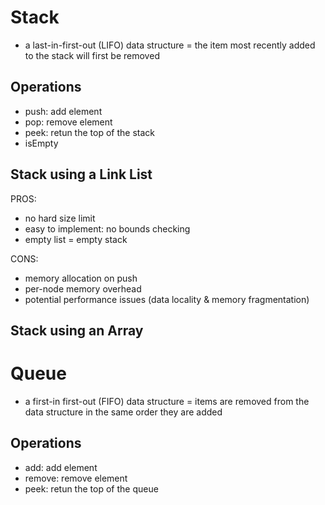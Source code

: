 # Stack

- a last-in-first-out (LIFO) data structure = the item most recently added to the stack will first be removed

## Operations
- push: add element
- pop: remove element
- peek: retun the top of the stack
- isEmpty

## Stack using a Link List
PROS:
- no hard size limit
- easy to implement: no bounds checking
- empty list = empty stack

CONS:
- memory allocation on push
- per-node memory overhead
- potential performance issues (data locality & memory fragmentation)

## Stack using an Array

# Queue

- a first-in first-out (FIFO) data structure = items are removed from the data structure in the same order they are added

## Operations
- add: add element
- remove: remove element
- peek: retun the top of the queue
